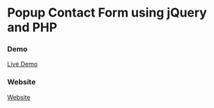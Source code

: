# Popup Contact Form using jQuery and PHP


### Demo

<a href="https://youtu.be/QMulu7EoalQ" rel="nofollow"> Live Demo </a>

### Website
<a href="https://codeat21.com/how-to-create-popup-contact-form-using-jquery-and-php/" rel="nofollow"> Website </a>

